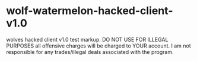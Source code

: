 # wolf-watermelon-hacked-client-v1.0
wolves hacked client v1.0 test markup. DO NOT USE FOR ILLEGAL PURPOSES all offensive charges will be charged to YOUR account. I am not responsible for any trades/illegal deals associated with the program. 

